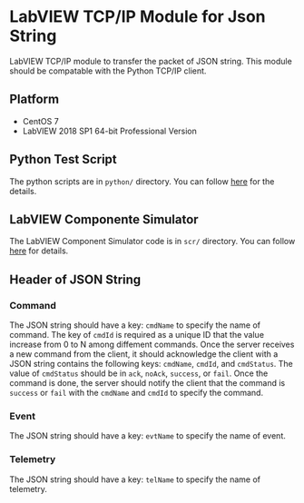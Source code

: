 # LabVIEW TCP/IP Module for Json String

LabVIEW TCP/IP module to transfer the packet of JSON string.
This module should be compatable with the Python TCP/IP client.

## Platform

- CentOS 7
- LabVIEW 2018 SP1 64-bit Professional Version

## Python Test Script

The python scripts are in `python/` directory.
You can follow [here](python/README.md) for the details.

## LabVIEW Componente Simulator

The LabVIEW Component Simulator code is in `scr/` directory.
You can follow [here](src/README.md) for details.

## Header of JSON String

### Command

The JSON string should have a key: `cmdName` to specify the name of command.
The key of `cmdId` is required as a unique ID that the value increase from 0 to N among diffement commands.
Once the server receives a new command from the client, it should acknowledge the client with a JSON string contains the following keys: `cmdName`, `cmdId`, and `cmdStatus`.
The value of `cmdStatus` should be in `ack`, `noAck`, `success`, or `fail`.
Once the command is done, the server should notify the client that the command is `success` or `fail` with the `cmdName` and `cmdId` to specify the command.  

### Event

The JSON string should have a key: `evtName` to specify the name of event.

### Telemetry

The JSON string should have a key: `telName` to specify the name of telemetry.
